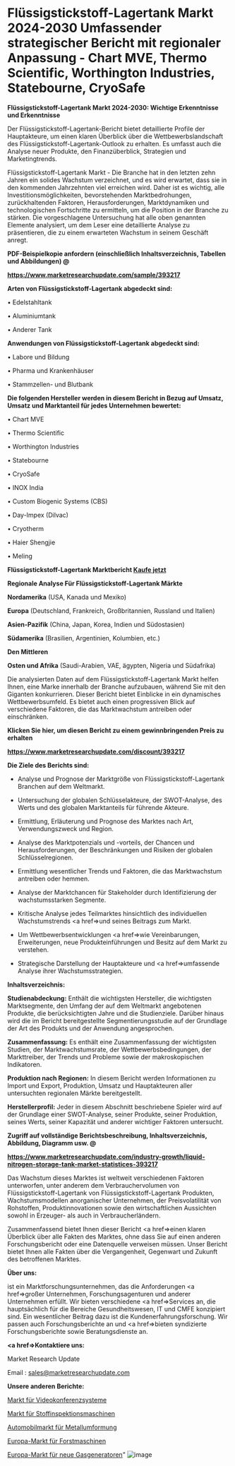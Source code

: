 # Flüssigstickstoff-Lagertank Markt 2024-2030 Umfassender strategischer Bericht mit regionaler Anpassung - Chart MVE, Thermo Scientific, Worthington Industries, Statebourne, CryoSafe

<strong>Flüssigstickstoff-Lagertank Markt 2024-2030: Wichtige Erkenntnisse und Erkenntnisse</strong>

Der Flüssigstickstoff-Lagertank-Bericht bietet detaillierte Profile der Hauptakteure, um einen klaren Überblick über die Wettbewerbslandschaft des Flüssigstickstoff-Lagertank-Outlook zu erhalten. Es umfasst auch die Analyse neuer Produkte, den Finanzüberblick, Strategien und Marketingtrends.

Flüssigstickstoff-Lagertank Markt - Die Branche hat in den letzten zehn Jahren ein solides Wachstum verzeichnet, und es wird erwartet, dass sie in den kommenden Jahrzehnten viel erreichen wird. Daher ist es wichtig, alle Investitionsmöglichkeiten, bevorstehenden Marktbedrohungen, zurückhaltenden Faktoren, Herausforderungen, Marktdynamiken und technologischen Fortschritte zu ermitteln, um die Position in der Branche zu stärken. Die vorgeschlagene Untersuchung hat alle oben genannten Elemente analysiert, um dem Leser eine detaillierte Analyse zu präsentieren, die zu einem erwarteten Wachstum in seinem Geschäft anregt.



<strong><b>PDF-Beispielkopie anfordern (einschließlich Inhaltsverzeichnis, Tabellen und Abbildungen) @ </b></strong>

<strong><a href=https://www.marketresearchupdate.com/sample/393217>

<strong>https://www.marketresearchupdate.com/sample/393217</u></a></strong></strong>



<strong>Arten von Flüssigstickstoff-Lagertank abgedeckt sind:</strong>

• Edelstahltank

• Aluminiumtank

• Anderer Tank



<strong>Anwendungen von Flüssigstickstoff-Lagertank abgedeckt sind:</strong>

• Labore und Bildung

• Pharma und Krankenhäuser

• Stammzellen- und Blutbank



<strong>Die folgenden Hersteller werden in diesem Bericht in Bezug auf Umsatz, Umsatz und Marktanteil für jedes Unternehmen bewertet:</strong>

• Chart MVE

• Thermo Scientific

• Worthington Industries

• Statebourne

• CryoSafe

• INOX India

• Custom Biogenic Systems (CBS)

• Day-Impex (Dilvac)

• Cryotherm

• Haier Shengjie

• Meling



<strong>Flüssigstickstoff-Lagertank Marktbericht <a href=https://www.marketresearchupdate.com/buynow/393217>Kaufe jetzt</a></strong>



<strong>Regionale Analyse Für Flüssigstickstoff-Lagertank Märkte</strong>



<strong>Nordamerika</strong> (USA, Kanada und Mexiko)



<strong>Europa</strong> (Deutschland, Frankreich, Großbritannien, Russland und Italien)



<strong>Asien-Pazifik</strong> (China, Japan, Korea, Indien und Südostasien)



<strong>Südamerika</strong> (Brasilien, Argentinien, Kolumbien, etc.)



<strong>Den Mittleren</strong> 

<strong>Osten und Afrika</strong> (Saudi-Arabien, VAE, ägypten, Nigeria und Südafrika)

Die analysierten Daten auf dem Flüssigstickstoff-Lagertank Markt helfen Ihnen, eine Marke innerhalb der Branche aufzubauen, während Sie mit den Giganten konkurrieren. Dieser Bericht bietet Einblicke in ein dynamisches Wettbewerbsumfeld. Es bietet auch einen progressiven Blick auf verschiedene Faktoren, die das Marktwachstum antreiben oder einschränken.



<strong>Klicken Sie hier, um diesen Bericht zu einem gewinnbringenden Preis zu erhalten
</strong>

<strong><a href=https://www.marketresearchupdate.com/discount/393217>https://www.marketresearchupdate.com/discount/393217</b></u></strong></a>



<strong>Die Ziele des Berichts sind:</strong>

- Analyse und Prognose der Marktgröße von Flüssigstickstoff-Lagertank Branchen auf dem Weltmarkt.

- Untersuchung der globalen Schlüsselakteure, der SWOT-Analyse, des Werts und des globalen Marktanteils für führende Akteure.

- Ermittlung, Erläuterung und Prognose des Marktes nach Art, Verwendungszweck und Region.

- Analyse des Marktpotenzials und -vorteils, der Chancen und Herausforderungen, der Beschränkungen und Risiken der globalen Schlüsselregionen.

- Ermittlung wesentlicher Trends und Faktoren, die das Marktwachstum antreiben oder hemmen.

- Analyse der Marktchancen für Stakeholder durch Identifizierung der wachstumsstarken Segmente.

- Kritische Analyse jedes Teilmarktes hinsichtlich des individuellen Wachstumstrends <a href=>und</a> seines Beitrags zum Markt.

- Um Wettbewerbsentwicklungen <a href=>wie</a> Vereinbarungen, Erweiterungen, neue Produkteinführungen und Besitz auf dem Markt zu verstehen.

- Strategische Darstellung der Hauptakteure und <a href=>umfas</a>sende Analyse ihrer Wachstumsstrategien.



<strong>Inhaltsverzeichnis:</strong>



<strong>Studienabdeckung:</strong> Enthält die wichtigsten Hersteller, die wichtigsten Marktsegmente, den Umfang der auf dem Weltmarkt angebotenen Produkte, die berücksichtigten Jahre und die Studienziele. Darüber hinaus wird die im Bericht bereitgestellte Segmentierungsstudie auf der Grundlage der Art des Produkts und der Anwendung angesprochen.



<strong>Zusammenfassung:</strong> Es enthält eine Zusammenfassung der wichtigsten Studien, der Marktwachstumsrate, der Wettbewerbsbedingungen, der Markttreiber, der Trends und Probleme sowie der makroskopischen Indikatoren.



<strong>Produktion nach Regionen:</strong> In diesem Bericht werden Informationen zu Import und Export, Produktion, Umsatz und Hauptakteuren aller untersuchten regionalen Märkte bereitgestellt.



<strong>Herstellerprofil:</strong> Jeder in diesem Abschnitt beschriebene Spieler wird auf der Grundlage einer SWOT-Analyse, seiner Produkte, seiner Produktion, seines Werts, seiner Kapazität und anderer wichtiger Faktoren untersucht.



<strong><b>Zugriff auf vollständige Berichtsbeschreibung, Inhaltsverzeichnis, Abbildung, Diagramm usw. @ </b></strong>

<strong><a href=https://www.marketresearchupdate.com/industry-growth/liquid-nitrogen-storage-tank-market-statistices-393217>https://www.marketresearchupdate.com/industry-growth/liquid-nitrogen-storage-tank-market-statistices-393217</a></strong>

Das Wachstum dieses Marktes ist weltweit verschiedenen Faktoren unterworfen, unter anderem dem Verbrauchervolumen von Flüssigstickstoff-Lagertank von Flüssigstickstoff-Lagertank Produkten, Wachstumsmodellen anorganischer Unternehmen, der Preisvolatilität von Rohstoffen, Produktinnovationen sowie den wirtschaftlichen Aussichten sowohl in Erzeuger- als auch in Verbraucherländern.

Zusammenfassend bietet Ihnen dieser Bericht <a href=>einen</a> klaren Überblick über alle Fakten des Marktes, ohne dass Sie auf einen anderen Forschungsbericht oder eine Datenquelle verweisen müssen. Unser Bericht bietet Ihnen alle Fakten über die Vergangenheit, Gegenwart und Zukunft des betroffenen Marktes.



<strong>Über uns:</strong>

 ist ein Marktforschungsunternehmen, das die Anforderungen <a href=>großer</a> Unternehmen, Forschungsagenturen und anderer Unternehmen erfüllt. Wir bieten verschiedene <a href=>Services</a> an, die hauptsächlich für die Bereiche Gesundheitswesen, IT und CMFE konzipiert sind. Ein wesentlicher Beitrag dazu ist die Kundenerfahrungsforschung. Wir passen auch Forschungsberichte an und <a href=>bieten</a> syndizierte Forschungsberichte sowie Beratungsdienste an.



<strong><a href=>Kontaktiere uns:</a></strong>

Market Research Update

Email : sales@marketresearchupdate.com



<strong>Unsere anderen Berichte:</strong>

<a href=https://www.linkedin.com/pulse/video-conference-system-market-has-huge-demand>Markt für Videokonferenzsysteme</a>

<a href=https://www.linkedin.com/pulse/cloth-inspecting-machine-market-size-share-outlook>Markt für Stoffinspektionsmaschinen</a>

<a href=https://www.linkedin.com/pulse/metal-forming-automotive-market-analysis-segment>Automobilmarkt für Metallumformung</a>

<a href=https://www.linkedin.com/pulse/europe-forest-machine-market-growing-rapidly>Europa-Markt für Forstmaschinen</a>

<a href=https://www.linkedin.com/pulse/europe-new-gas-generator-market-current-business-trends>Europa-Markt für neue Gasgeneratoren</a>"
![image](https://github.com/meghapanth/markettrends/assets/163847665/f9d2bf63-f966-443a-8972-3ea27b25461f)
